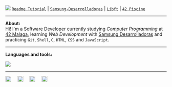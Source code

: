 <img src="https://media0.giphy.com/headers/GitHub/w8ZJLtJbmuph.gif" />
<a href="https://github.com/RossattiSM/profile-readme-tutorial"> <code>Readme Tutorial</code></a> |
<a href="https://github.com/RossattiSM/Samsung-Desarrolladoras"> <code>Samsung-Desarrolladoras</code></a> |
<a href="https://github.com/RossattiSM/42Cursus.Libft"> <code>Libft</code></a> |  
<a href="https://github.com/RossattiSM/42Piscine"> <code>42 Piscine</code></a>

<hr>
<b>About: </b><br />
Hi! I'm a Software Developer currently studying <i> Computer Programming </i> at <a href="https://www.42malaga.com/"> 42 Malaga</a>, learning <i> Web Development </i> with <a href="https://www.samsung.com/es/tecnologiaconproposito/samsung-desarrolladoras/"> Samsung Desarrolladoras</a> and practicing <code>Git</code>, <code>Shell</code>, <code>C</code>, <code>HTML</code>, <code>CSS</code> and <code>JavaScript</code>.

<hr>
<p><b> Languages and tools: </b></p>
<img src="https://skillicons.dev/icons?i=git,c,vim,html,css,js,github,vim,ps,ai" />
</p>

<hr>
<a href="https://www.linkedin.com/in/rossattism/"><img src="https://github.com/gauravghongde/social-icons/blob/master/PNG/Black/LinkedIN_black.png?raw=true" alt="Linkedin Logo" style="width: 18px; height: 18px" /></a> &nbsp; &nbsp; 
<a href="https://github.com/RossattiSM"><img src="https://github.com/gauravghongde/social-icons/blob/master/PNG/Black/Github_black.png?raw=true" alt="GitHub logo" style="width: 18px; height: 18px" /></a> &nbsp; &nbsp; 
<a href="https://open.spotify.com/user/21bih47uzlxunyyi4gbbvyvty"><img src="https://github.com/gauravghongde/social-icons/blob/master/PNG/Black/Spotify_black.png?raw=true" alt="Spotify logo" style="width: 18px; height: 18px" /></a> &nbsp; &nbsp; 
<a href="mailto:smrossatti@gmail.com"><img src="https://github.com/gauravghongde/social-icons/blob/master/PNG/Black/Gmail_black.png?raw=true" alt="GMAIL logo" style="width: 18px; height: 18px" /></a> &nbsp; &nbsp; 


